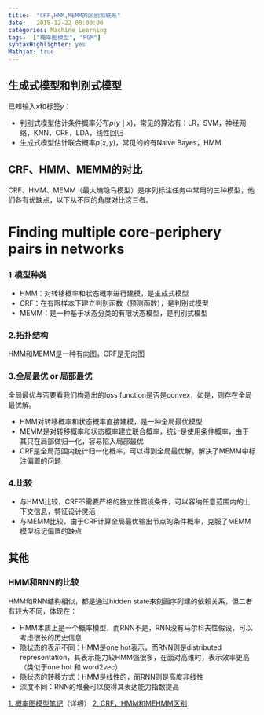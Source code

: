 ```yaml
---
title:  "CRF,HMM,MEMM的区别和联系"
date:   2018-12-22 00:00:00
categories: Machine Learning
tags:  ["概率图模型", "PGM"]
syntaxHighlighter: yes
Mathjax: true
---
```


## 生成式模型和判别式模型

已知输入$x$和标签$y$：
- 判别式模型估计条件概率分布$p(y\mid x)$，常见的算法有：LR，SVM，神经网络，KNN，CRF，LDA，线性回归
- 生成式模型估计联合概率$p(x,y)$，常见的的有Naive Bayes，HMM

## CRF、HMM、MEMM的对比
CRF、HMM、MEMM（最大熵隐马模型）是序列标注任务中常用的三种模型，他们各有优缺点，以下从不同的角度对比这三者。

<!--more-->

# Finding multiple core-periphery pairs in networks

### 1.模型种类
- HMM：对转移概率和状态概率进行建模，是生成式模型
- CRF：在有限样本下建立判别函数（预测函数），是判别式模型
- MEMM：是一种基于状态分类的有限状态模型，是判别式模型

### 2.拓扑结构
HMM和MEMM是一种有向图，CRF是无向图

### 3.全局最优 or 局部最优

全局最优与否要看我们构造出的loss function是否是convex，如是，则存在全局最优解。

- HMM对转移概率和状态概率直接建模，是一种全局最优模型
- MEMM是对转移概率和状态概率建立联合概率，统计是使用条件概率，由于其只在局部做归一化，容易陷入局部最优
- CRF是全局范围内统计归一化概率，可以得到全局最优解，解决了MEMM中标注偏置的问题

### 4.比较
- 与HMM比较，CRF不需要严格的独立性假设条件，可以容纳任意范围内的上下文信息，特征设计灵活
- 与MEMM比较，由于CRF计算全局最优输出节点的条件概率，克服了MEMM模型标记偏置的缺点

## 其他
### HMM和RNN的比较
HMM和RNN结构相似，都是通过hidden state来刻画序列建的依赖关系，但二者有较大不同，体现在：
- HMM本质上是一个概率模型，而RNN不是，RNN没有马尔科夫性假设，可以考虑很长的历史信息
- 隐状态的表示不同：HMM是one hot表示，而RNN则是distributed representation，其表示能力较HMM强很多，在面对高维时，表示效率更高（类似于one hot 和 word2vec）
- 隐状态的转移方式：HMM是线性的，而RNN则是高度非线性
- 深度不同：RNN的堆叠可以使得其表达能力指数提高




[1. 概率图模型笔记](https://www.zhihu.com/question/53458773/answer/330396666)（详细）
[2. CRF，HMM和MEHMM区别](https://blog.csdn.net/xingchenhy/article/details/72847543)
